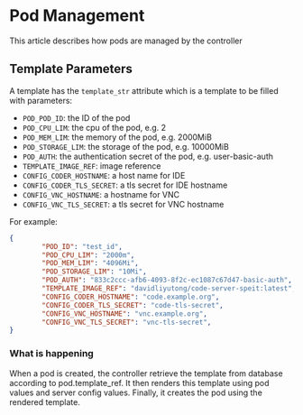 # Pod Management

This article describes how pods are managed by the controller

## Template Parameters

A template has the `template_str` attribute which is a template to be filled with parameters:

- `POD_POD_ID`: the ID of the pod
- `POD_CPU_LIM`: the cpu of the pod, e.g. 2
- `POD_MEM_LIM`: the memory of the pod, e.g. 2000MiB
- `POD_STORAGE_LIM`: the storage of the pod, e.g. 10000MiB
- `POD_AUTH`: the authentication secret of the pod, e.g. user-basic-auth
- `TEMPLATE_IMAGE_REF`: image reference
- `CONFIG_CODER_HOSTNAME`: a host name for IDE
- `CONFIG_CODER_TLS_SECRET`: a tls secret for IDE hostname
- `CONFIG_VNC_HOSTNAME`: a hostname for VNC
- `CONFIG_VNC_TLS_SECRET`: a tls secret for VNC hostname

For example:

```json
{
        "POD_ID": "test_id",
        "POD_CPU_LIM": "2000m",
        "POD_MEM_LIM": "4096Mi",
        "POD_STORAGE_LIM": "10Mi",
        "POD_AUTH": "833c2ccc-afb6-4093-8f2c-ec1087c67d47-basic-auth",
        "TEMPLATE_IMAGE_REF": "davidliyutong/code-server-speit:latest",
        "CONFIG_CODER_HOSTNAME": "code.example.org",
        "CONFIG_CODER_TLS_SECRET": "code-tls-secret",
        "CONFIG_VNC_HOSTNAME": "vnc.example.org",
        "CONFIG_VNC_TLS_SECRET": "vnc-tls-secret",
}

```

### What is happening

When a pod is created, the controller retrieve the template from database according to pod.template_ref. It then renders this template using pod values and server config values. Finally, it creates the pod using the rendered template.
